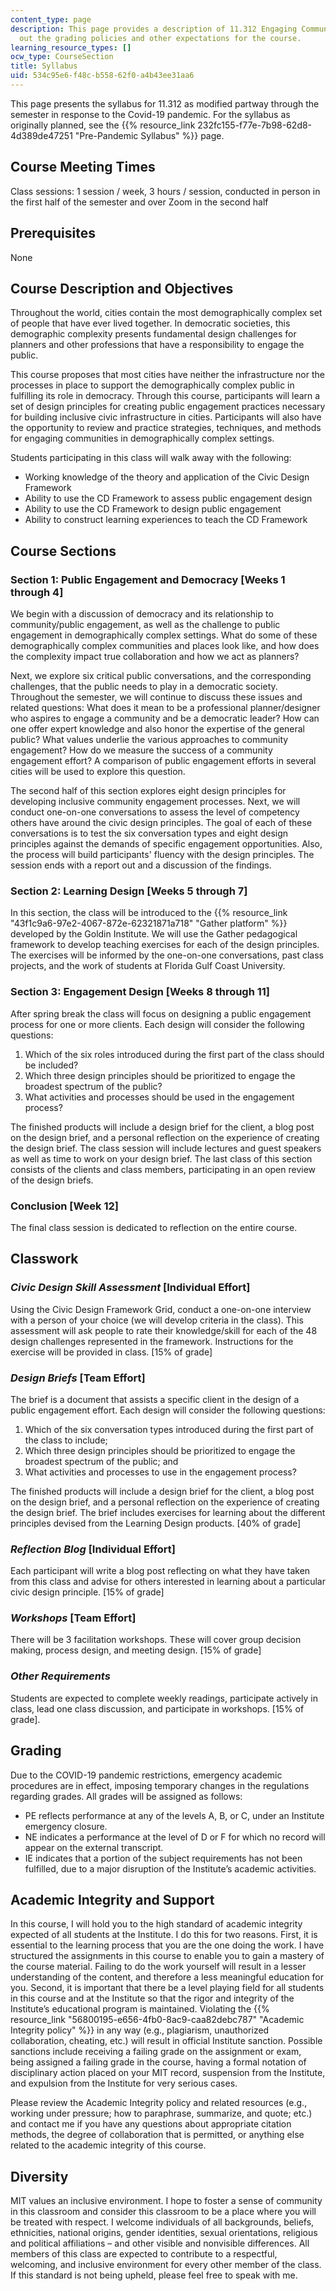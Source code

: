 ```yaml
---
content_type: page
description: This page provides a description of 11.312 Engaging Community and lays
  out the grading policies and other expectations for the course.
learning_resource_types: []
ocw_type: CourseSection
title: Syllabus
uid: 534c95e6-f48c-b558-62f0-a4b43ee31aa6
---
```


This page presents the syllabus for 11.312 as modified partway through the semester in response to the Covid-19 pandemic. For the syllabus as originally planned, see the {{% resource_link 232fc155-f77e-7b98-62d8-4d389de47251 "Pre-Pandemic Syllabus" %}} page.

Course Meeting Times
--------------------

Class sessions: 1 session / week, 3 hours / session, conducted in person in the first half of the semester and over Zoom in the second half

Prerequisites
-------------

None

Course Description and Objectives 
----------------------------------

Throughout the world, cities contain the most demographically complex set of people that have ever lived together. In democratic societies, this demographic complexity presents fundamental design challenges for planners and other professions that have a responsibility to engage the public.

This course proposes that most cities have neither the infrastructure nor the processes in place to support the demographically complex public in fulfilling its role in democracy. Through this course, participants will learn a set of design principles for creating public engagement practices necessary for building inclusive civic infrastructure in cities. Participants will also have the opportunity to review and practice strategies, techniques, and methods for engaging communities in demographically complex settings.

Students participating in this class will walk away with the following:

*   Working knowledge of the theory and application of the Civic Design Framework
*   Ability to use the CD Framework to assess public engagement design
*   Ability to use the CD Framework to design public engagement
*   Ability to construct learning experiences to teach the CD Framework

Course Sections
---------------

### Section 1: Public Engagement and Democracy \[Weeks 1 through 4\]

We begin with a discussion of democracy and its relationship to community/public engagement, as well as the challenge to public engagement in demographically complex settings. What do some of these demographically complex communities and places look like, and how does the complexity impact true collaboration and how we act as planners?  
  
Next, we explore six critical public conversations, and the corresponding challenges, that the public needs to play in a democratic society. Throughout the semester, we will continue to discuss these issues and related questions: What does it mean to be a professional planner/designer who aspires to engage a community and be a democratic leader? How can one offer expert knowledge and also honor the expertise of the general public? What values underlie the various approaches to community engagement? How do we measure the success of a community engagement effort? A comparison of public engagement efforts in several cities will be used to explore this question.

The second half of this section explores eight design principles for developing inclusive community engagement processes. Next, we will conduct one-on-one conversations to assess the level of competency others have around the civic design principles. The goal of each of these conversations is to test the six conversation types and eight design principles against the demands of specific engagement opportunities. Also, the process will build participants' fluency with the design principles. The session ends with a report out and a discussion of the findings.

### Section 2: Learning Design \[Weeks 5 through 7\]

In this section, the class will be introduced to the {{% resource_link "43f1c9a6-97e2-4067-872e-62321871a718" "Gather platform" %}} developed by the Goldin Institute. We will use the Gather pedagogical framework to develop teaching exercises for each of the design principles. The exercises will be informed by the one-on-one conversations, past class projects, and the work of students at Florida Gulf Coast University.

### Section 3: Engagement Design \[Weeks 8 through 11\]

After spring break the class will focus on designing a public engagement process for one or more clients. Each design will consider the following questions:

1.  Which of the six roles introduced during the first part of the class should be included?
2.  Which three design principles should be prioritized to engage the broadest spectrum of the public?
3.  What activities and processes should be used in the engagement process?

The finished products will include a design brief for the client, a blog post on the design brief, and a personal reflection on the experience of creating the design brief. The class session will include lectures and guest speakers as well as time to work on your design brief. The last class of this section consists of the clients and class members, participating in an open review of the design briefs.

### Conclusion \[Week 12\]

The final class session is dedicated to reflection on the entire course.

Classwork
---------

### _Civic Design Skill Assessment_ \[Individual Effort\]

Using the Civic Design Framework Grid, conduct a one-on-one interview with a person of your choice (we will develop criteria in the class). This assessment will ask people to rate their knowledge/skill for each of the 48 design challenges represented in the framework. Instructions for the exercise will be provided in class. \[15% of grade\]

### _Design Briefs_ \[Team Effort\]

The brief is a document that assists a specific client in the design of a public engagement effort. Each design will consider the following questions:

1.  Which of the six conversation types introduced during the first part of the class to include;
2.  Which three design principles should be prioritized to engage the broadest spectrum of the public; and
3.  What activities and processes to use in the engagement process?

The finished products will include a design brief for the client, a blog post on the design brief, and a personal reflection on the experience of creating the design brief. The brief includes exercises for learning about the different principles devised from the Learning Design products. \[40% of grade\]

### _Reflection Blog_ \[Individual Effort\]

Each participant will write a blog post reflecting on what they have taken from this class and advise for others interested in learning about a particular civic design principle. \[15% of grade\]

### _Workshops_ \[Team Effort\]

There will be 3 facilitation workshops. These will cover group decision making, process design, and meeting design. \[15% of grade\]

### _Other Requirements_ 

Students are expected to complete weekly readings, participate actively in class, lead one class discussion, and participate in workshops. \[15% of grade\].

Grading
-------

Due to the COVID-19 pandemic restrictions, emergency academic procedures are in effect, imposing temporary changes in the regulations regarding grades. All grades will be assigned as follows:

*   PE reflects performance at any of the levels A, B, or C, under an Institute emergency closure.
*   NE indicates a performance at the level of D or F for which no record will appear on the external transcript.
*   IE indicates that a portion of the subject requirements has not been fulfilled, due to a major disruption of the Institute’s academic activities.

Academic Integrity and Support
------------------------------

In this course, I will hold you to the high standard of academic integrity expected of all students at the Institute. I do this for two reasons. First, it is essential to the learning process that you are the one doing the work. I have structured the assignments in this course to enable you to gain a mastery of the course material. Failing to do the work yourself will result in a lesser understanding of the content, and therefore a less meaningful education for you. Second, it is important that there be a level playing field for all students in this course and at the Institute so that the rigor and integrity of the Institute’s educational program is maintained. Violating the {{% resource_link "56800195-e656-4fb0-8ac9-caa82debc787" "Academic Integrity policy" %}} in any way (e.g., plagiarism, unauthorized collaboration, cheating, etc.) will result in official Institute sanction. Possible sanctions include receiving a failing grade on the assignment or exam, being assigned a failing grade in the course, having a formal notation of disciplinary action placed on your MIT record, suspension from the Institute, and expulsion from the Institute for very serious cases.

Please review the Academic Integrity policy and related resources (e.g., working under pressure; how to paraphrase, summarize, and quote; etc.) and contact me if you have any questions about appropriate citation methods, the degree of collaboration that is permitted, or anything else related to the academic integrity of this course.

Diversity
---------

MIT values an inclusive environment. I hope to foster a sense of community in this classroom and consider this classroom to be a place where you will be treated with respect. I welcome individuals of all backgrounds, beliefs, ethnicities, national origins, gender identities, sexual orientations, religious and political affiliations – and other visible and nonvisible differences. All members of this class are expected to contribute to a respectful, welcoming, and inclusive environment for every other member of the class. If this standard is not being upheld, please feel free to speak with me.